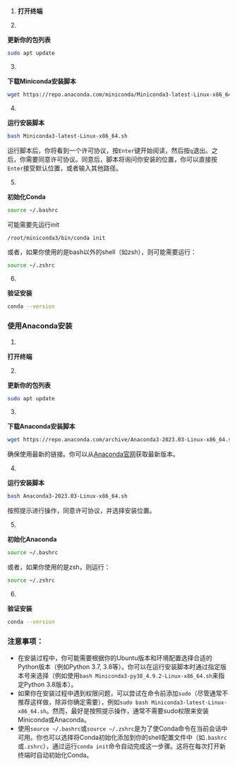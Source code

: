 1. **打开终端**

2. 

   **更新你的包列表**

   ```bash
   sudo apt update
   ```

3. 

   **下载Miniconda安装脚本**

   ```bash
   wget https://repo.anaconda.com/miniconda/Miniconda3-latest-Linux-x86_64.sh
   ```

4. 

   **运行安装脚本**

   ```bash
   bash Miniconda3-latest-Linux-x86_64.sh
   ```

   运行脚本后，你将看到一个许可协议，按`Enter`键开始阅读，然后按`q`退出。之后，你需要同意许可协议。同意后，脚本将询问你安装的位置，你可以直接按`Enter`接受默认位置，或者输入其他路径。

5. 

   **初始化Conda**

   ```bash
   source ~/.bashrc
   ```

   可能需要先运行init

   ```shell
   /root/miniconda3/bin/conda init
   ```

   或者，如果你使用的是bash以外的shell（如zsh），则可能需要运行：

   ```bash
   source ~/.zshrc
   ```

6. 

   **验证安装**

   ```bash
   conda --version
   ```

### 使用Anaconda安装

1. 

   **打开终端**

2. 

   **更新你的包列表**

   

   ```bash
   sudo apt update
   ```

3. 

   **下载Anaconda安装脚本**

   ```bash
   wget https://repo.anaconda.com/archive/Anaconda3-2023.03-Linux-x86_64.sh
   ```

   确保使用最新的链接。你可以从[Anaconda官网](https://www.anaconda.com/products/distribution)获取最新版本。

4. 

   **运行安装脚本**

   ```bash
   bash Anaconda3-2023.03-Linux-x86_64.sh
   ```

   按照提示进行操作，同意许可协议，并选择安装位置。

5. 

   **初始化Anaconda**

   ```bash
   source ~/.bashrc
   ```

   或者，如果你使用的是zsh，则运行：

   ```bash
   source ~/.zshrc
   ```

6. 

   **验证安装**

   ```bash
   conda --version
   ```

### 注意事项：

- 在安装过程中，你可能需要根据你的Ubuntu版本和环境配置选择合适的Python版本（例如Python 3.7, 3.8等）。你可以在运行安装脚本时通过指定版本号来选择（例如使用`bash Miniconda3-py38_4.9.2-Linux-x86_64.sh`来指定Python 3.8版本）。
- 如果你在安装过程中遇到权限问题，可以尝试在命令前添加`sudo`（尽管通常不推荐这样做，除非你确定需要），例如`sudo bash Miniconda3-latest-Linux-x86_64.sh`。然而，最好是按照提示操作，通常不需要sudo权限来安装Miniconda或Anaconda。
- 使用`source ~/.bashrc`或`source ~/.zshrc`是为了使Conda命令在当前会话中可用。你也可以选择将Conda初始化添加到你的shell配置文件中（如`.bashrc`或`.zshrc`），通过运行`conda init`命令自动完成这一步骤。这将在每次打开新终端时自动初始化Conda。